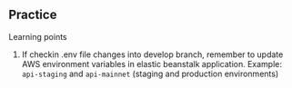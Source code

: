 ## Practice 

Learning points
1. If checkin .env file changes into develop branch, remember to update AWS environment variables in elastic beanstalk application. 
Example: `api-staging` and `api-mainnet` (staging and production environments)
